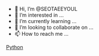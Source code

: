 - 👋 Hi, I’m @SEOTAEEYOUL
- 👀 I’m interested in ...
- 🌱 I’m currently learning ...
- 💞️ I’m looking to collaborate on ...
- 📫 How to reach me ...

<!---
SEOTAEEYOUL/SEOTAEEYOUL is a ✨ special ✨ repository because its `README.md` (this file) appears on your GitHub profile.
You can click the Preview link to take a look at your changes.
--->

[Python](https://github.com/SEOTAEEYOUL/python)
